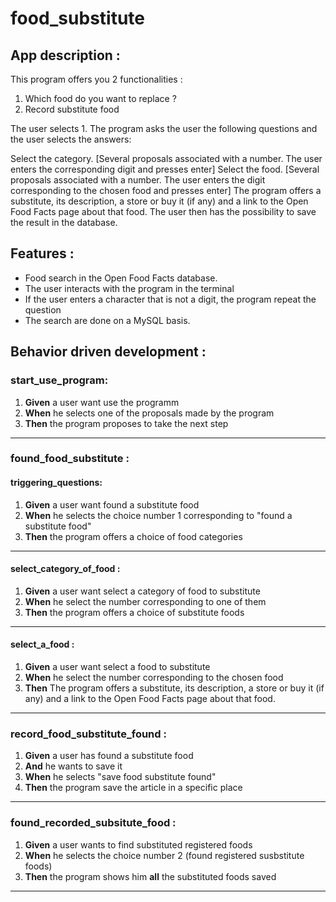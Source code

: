 # food_substitute

## App description :
This program offers you 2 functionalities : 
1. Which food do you want to replace ?
2. Record substitute food

The user selects 1. The program asks the user the following questions and the user selects the answers:

Select the category. [Several proposals associated with a number. The user enters the corresponding digit and presses enter]
Select the food. [Several proposals associated with a number. The user enters the digit corresponding to the chosen food and presses enter]
The program offers a substitute, its description, a store or buy it (if any) and a link to the Open Food Facts page about that food.
The user then has the possibility to save the result in the database.

## Features : 
* Food search in the Open Food Facts database.
* The user interacts with the program in the terminal
* If the user enters a character that is not a digit, the program repeat the question
* The search are done on a MySQL basis.

## Behavior driven development :

### start_use_program:

1. **Given** a user want use the programm
2. **When** he selects one of the proposals made by the program 
3. **Then** the program proposes to take the next step 
---

### found_food_substitute :

#### triggering_questions:
1. **Given** a user want found a substitute food
2. **When** he selects the choice number 1 corresponding to "found a substitute food"
3. **Then** the program offers a choice of food categories
---

#### select_category_of_food :
1. **Given** a user want select a category of food to substitute
2. **When** he select the number corresponding to one of them
3. **Then** the program offers a choice of substitute foods
---

#### select_a_food :
1. **Given** a user want select a food to substitute
2. **When** he select the number corresponding to the chosen food
3. **Then** The program offers a substitute, its description, a store or buy it (if any) and
a link to the Open Food Facts page about that food.
---

### record_food_substitute_found :

1. **Given** a user has found a substitute food
2. **And** he wants to save it
2. **When** he selects "save food substitute found"
3. **Then** the program save the article in a specific place
---

### found_recorded_subsitute_food :

1. **Given** a user wants to find substituted registered foods
2. **When** he selects the choice number 2 (found registered susbstitute foods)
3. **Then** the program shows him **all** the substituted foods saved
---